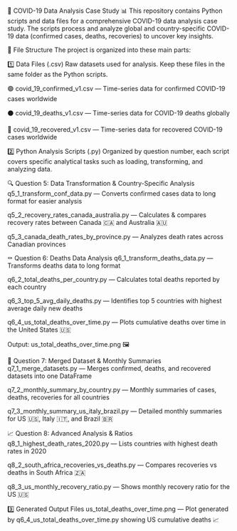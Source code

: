🦠 COVID-19 Data Analysis Case Study 📊
This repository contains Python scripts and data files for a comprehensive COVID-19 data analysis case study.
The scripts process and analyze global and country-specific COVID-19 data (confirmed cases, deaths, recoveries) to uncover key insights.

📂 File Structure
The project is organized into these main parts:

1️⃣ Data Files (.csv)
Raw datasets used for analysis. Keep these files in the same folder as the Python scripts.

🟢 covid_19_confirmed_v1.csv — Time-series data for confirmed COVID-19 cases worldwide

⚫ covid_19_deaths_v1.csv — Time-series data for COVID-19 deaths globally

🔵 covid_19_recovered_v1.csv — Time-series data for recovered COVID-19 cases worldwide

2️⃣ Python Analysis Scripts (.py)
Organized by question number, each script covers specific analytical tasks such as loading, transforming, and analyzing data.

🔍 Question 5: Data Transformation & Country-Specific Analysis
q5_1_transform_conf_data.py — Converts confirmed cases data to long format for easier analysis

q5_2_recovery_rates_canada_australia.py — Calculates & compares recovery rates between Canada 🇨🇦 and Australia 🇦🇺

q5_3_canada_death_rates_by_province.py — Analyzes death rates across Canadian provinces

⚰️ Question 6: Deaths Data Analysis
q6_1_transform_deaths_data.py — Transforms deaths data to long format

q6_2_total_deaths_per_country.py — Calculates total deaths reported by each country

q6_3_top_5_avg_daily_deaths.py — Identifies top 5 countries with highest average daily new deaths

q6_4_us_total_deaths_over_time.py — Plots cumulative deaths over time in the United States 🇺🇸

Output: us_total_deaths_over_time.png 🖼️

📅 Question 7: Merged Dataset & Monthly Summaries
q7_1_merge_datasets.py — Merges confirmed, deaths, and recovered datasets into one DataFrame

q7_2_monthly_summary_by_country.py — Monthly summaries of cases, deaths, recoveries for all countries

q7_3_monthly_summary_us_italy_brazil.py — Detailed monthly summaries for US 🇺🇸, Italy 🇮🇹, and Brazil 🇧🇷

📈 Question 8: Advanced Analysis & Ratios
q8_1_highest_death_rates_2020.py — Lists countries with highest death rates in 2020

q8_2_south_africa_recoveries_vs_deaths.py — Compares recoveries vs deaths in South Africa 🇿🇦

q8_3_us_monthly_recovery_ratio.py — Shows monthly recovery ratio for the US 🇺🇸

3️⃣ Generated Output Files
us_total_deaths_over_time.png — Plot generated by q6_4_us_total_deaths_over_time.py showing US cumulative deaths 📈
